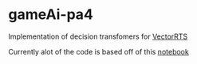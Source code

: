 # gameAi-pa4


Implementation of decision transfomers for [VectorRTS](https://github.com/drchangliu/RL4SE/tree/main/enn/TensorRTS)


Currently alot of the code is based off of this [notebook](https://github.com/huggingface/blog/blob/main/notebooks/101_train-decision-transformers.ipynb)
